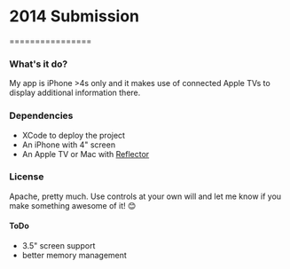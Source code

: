 # 2014 Submission
================
### What's it do?
My app is iPhone >4s only and it makes use of connected Apple TVs to display additional information there.

### Dependencies
- XCode to deploy the project
- An iPhone with 4" screen
- An Apple TV or Mac with [Reflector](http://www.airsquirrels.com/reflector/)

### License
Apache, pretty much. Use controls at your own will and let me know if you make something awesome of it! 😊

#### ToDo
- 3.5" screen support
- better memory management